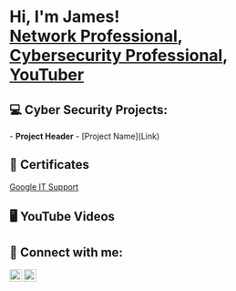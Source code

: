 <h1>Hi, I'm James! <br/><a href="https://github.com/jvoshell">Network Professional</a>, <a href="https://www.linkedin.com/in/james-m-voshell/">Cybersecurity Professional</a>, <a href="https://www.youtube.com/">YouTuber</a></h1>

<h2>💻 Cyber Security Projects:</h2>
- <b>Project Header</b>
  - [Project Name](Link)
  
<h2>📜 Certificates</h2>
<a href="https://github.com/jvoshell/jvoshell/assets/129989734/a3cc95ee-d3aa-4ffd-9ca5-17631457864a">Google IT Support</a>

<h2>🖥️ YouTube Videos</h2>


<h2>📲 Connect with me:</h2>

[<img align="left" alt="JamesVoshell | YouTube" width="22px" src="https://cdn.jsdelivr.net/npm/simple-icons@v3/icons/youtube.svg" />][youtube]
[<img align="left" alt="JamesVoshell | LinkedIn" width="22px" src="https://cdn.jsdelivr.net/npm/simple-icons@v3/icons/linkedin.svg" />][linkedin]

[youtube]: https://www.youtube.com/
[linkedin]: https://www.linkedin.com/in/james-m-voshell/


